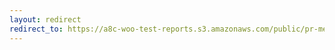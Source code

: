 ```yaml
---
layout: redirect
redirect_to: https://a8c-woo-test-reports.s3.amazonaws.com/public/pr-merge/39572/api/index.html
---
```

